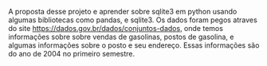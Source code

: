   A proposta desse projeto e aprender sobre sqlite3 em python usando algumas bibliotecas 
como pandas, e sqlite3. Os dados foram pegos atraves do site https://dados.gov.br/dados/conjuntos-dados, 
onde temos informações sobre sobre vendas de gasolinas, postos de gasolina, e algumas informações sobre 
o posto e seu endereço. Essas informações são do ano de 2004 no primeiro semestre.


